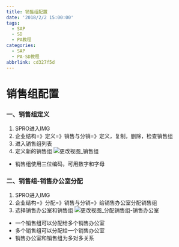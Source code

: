 ```yaml
---
title: 销售组配置
date: '2018/2/2 15:00:00'
tags:
  - SAP
  - SD
  - PA教程
categories:
  - SAP
  - PA-SD教程
abbrlink: cd327f5d
---
```

# 销售组配置 #

### 一、销售组定义

1. SPRO进入IMG
2. 企业结构=》定义=》销售与分销=》定义，复制，删除，检查销售组
3. 进入销售组列表
4. 定义新的销售组
![更改视图_销售组](/blog/images/SAP/组织架构/更改视图_销售组.png "更改视图_销售组")

* 销售组使用三位编码，可用数字和字母

 

### 二、销售组-销售办公室分配
1. SPRO进入IMG
2. 企业结构=》分配=》销售与分销=》给销售办公室分配销售组
3. 选择销售办公室和销售组
![更改视图_分配销售组-销售办公室](/blog/images/SAP/组织架构/更改视图_分配销售组-销售办公室.png "更改视图_分配销售组-销售办公室")

* 一个销售组可以分配给多个销售办公室
* 多个销售组可以分配给一个销售办公室
* 销售办公室和销售组为多对多关系
